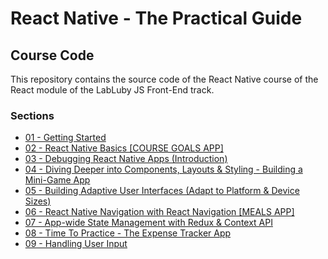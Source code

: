 # React Native - The Practical Guide

## Course Code

This repository contains the source code of the React Native course of the React module of the LabLuby JS Front-End track.

### Sections

- [01 - Getting Started](https://github.com/crislainesc/react-native-course/tree/01-getting-started)
- [02 - React Native Basics [COURSE GOALS APP]](https://github.com/crislainesc/react-native-course/tree/02-basics)
- [03 - Debugging React Native Apps (Introduction)](https://github.com/crislainesc/react-native-course/tree/03-debugging)
- [04 - Diving Deeper into Components, Layouts & Styling - Building a Mini-Game App](https://github.com/crislainesc/react-native-course/tree/04-deep-dive-real-app)
- [05 - Building Adaptive User Interfaces (Adapt to Platform & Device Sizes)](https://github.com/crislainesc/react-native-course/tree/05-adaptive-uis)
- [06 - React Native Navigation with React Navigation [MEALS APP]](https://github.com/crislainesc/react-native-course/tree/06-navigation)
- [07 - App-wide State Management with Redux & Context API](https://github.com/crislainesc/react-native-course/tree/07-redux-context)
- [08 - Time To Practice - The Expense Tracker App](https://github.com/crislainesc/react-native-course/tree/08-practice-app)
- [09 - Handling User Input](https://github.com/crislainesc/react-native-course/tree/09-user-input)
